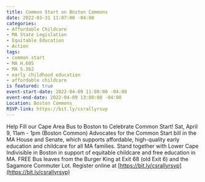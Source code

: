 ```yaml
---
title: Common Start on Boston Commons
date: 2022-03-31 11:07:00 -04:00
categories:
- Affordable Childcare
- MA State Legislation
- Equitable Education
- Action
tags:
- common start
- MA H.605
- MA S.362
- early childhood education
- affordable childcare
is featured: true
event-start-date: 2022-04-09 11:00:00 -04:00
event-end-date: 2022-04-09 13:00:00 -04:00
Location: Boston Commons
RSVP-link: https://bit.ly/csrallyrsvp
---
```


Help Fill our Cape Area Bus to Boston to Celebrate Common Start!
Sat, April 9, 11am - 1pm (Boston Common) 
Advocates for the Common Start bill in the MA House and Senate, which supports affordable, high-quality early education and childcare for all MA families. Stand together with Lower Cape Indivisible in Boston in support of equitable childcare and free education in MA. 
FREE Bus leaves from the Burger King at Exit 68 (old Exit 6) and the Sagamore Commuter Lot. 
Register online at [https://bit.ly/csrallyrsvp](https://bit.ly/csrallyrsvp)
